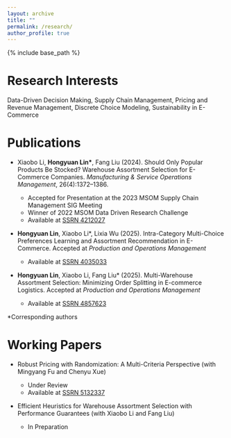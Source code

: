 ```yaml
---
layout: archive
title: ""
permalink: /research/
author_profile: true
---
```


{% include base_path %}

Research Interests
======
Data-Driven Decision Making, Supply Chain Management, Pricing and Revenue Management, Discrete Choice Modeling, Sustainability in E-Commerce

Publications
======
* Xiaobo Li, **Hongyuan Lin\***, Fang Liu (2024). Should Only Popular Products Be Stocked? Warehouse Assortment Selection for E-Commerce Companies. *Manufacturing & Service Operations Management*, 26(4):1372–1386.  
  * Accepted for Presentation at the 2023 MSOM Supply Chain Management SIG Meeting
  * Winner of 2022 MSOM Data Driven Research Challenge
  * Available at [SSRN 4212027](https://ssrn.com/abstract=4212027)

* **Hongyuan Lin**, Xiaobo Li\*, Lixia Wu (2025). Intra-Category Multi-Choice Preferences Learning and Assortment Recommendation in E-Commerce. Accepted at *Production and Operations Management*
  * Available at [SSRN 4035033](https://ssrn.com/abstract=4035033)
 
* **Hongyuan Lin**, Xiaobo Li, Fang Liu\* (2025). Multi-Warehouse Assortment Selection: Minimizing Order Splitting in E-commerce Logistics. Accepted at *Production and Operations Management*
  * Available at [SSRN 4857623](https://ssrn.com/abstract=4857623)

*Corresponding authors

Working Papers
======
* Robust Pricing with Randomization: A Multi-Criteria Perspective (with Mingyang Fu and Chenyu Xue)
  * Under Review
  * Available at [SSRN 5132337](https://ssrn.com/abstract=5132337)

* Efficient Heuristics for Warehouse Assortment Selection with Performance Guarantees (with Xiaobo Li and Fang Liu)
  * In Preparation

